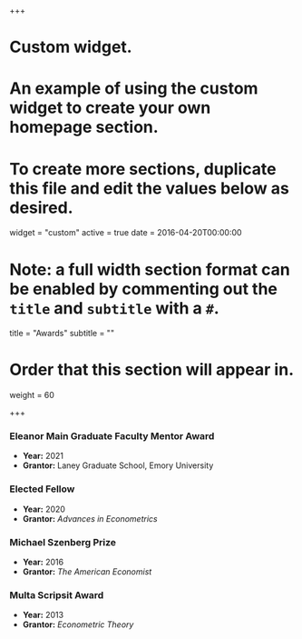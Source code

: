 +++
# Custom widget.
# An example of using the custom widget to create your own homepage section.
# To create more sections, duplicate this file and edit the values below as desired.
widget = "custom"
active = true
date = 2016-04-20T00:00:00

# Note: a full width section format can be enabled by commenting out the `title` and `subtitle` with a `#`.
title = "Awards"
subtitle = ""

# Order that this section will appear in.
weight = 60

+++

### __Eleanor Main Graduate Faculty Mentor Award__

- __Year:__ 2021
- __Grantor:__ Laney Graduate School, Emory University

### __Elected Fellow__

- __Year:__ 2020
- __Grantor:__ _Advances in Econometrics_ 

### __Michael Szenberg Prize__

- __Year:__ 2016
- __Grantor:__ _The American Economist_

### __Multa Scripsit Award__

- __Year:__ 2013
- __Grantor:__ _Econometric Theory_
